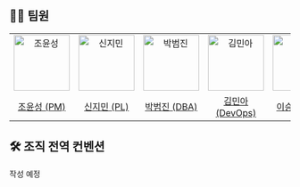## 🙌🏻 팀원
<table>
  <tbody>
    <tr>
      <td align="center">
        <a href="https://github.com/Yunsung-Jo"><img src="https://avatars.githubusercontent.com/u/135187534?v=4" width="100px;" alt="조윤성"/><br /></a>
      </td>
      <td align="center">
        <a href="https://github.com/Jimin730"><img src="https://avatars.githubusercontent.com/u/108002997?v=4" width="100px;" alt="신지민"/><br /></a>
      </td>
      <td align="center">
        <a href="https://github.com/karlislepark"><img src="https://avatars.githubusercontent.com/u/64067168?v=4" width="100px;" alt="박범진"/><br /></a>
      </td>
      <td align="center">
        <a href="https://github.com/Ogu1208"><img src="https://avatars.githubusercontent.com/u/76902448?v=4" width="100px;" alt="김민아"/><br /></a>
      </td>
      <td align="center">
        <a href="https://github.com/Friox"><img src="https://avatars.githubusercontent.com/u/10986386?v=4" width="100px;" alt="이승훈"/><br /></a>
      </td>
    </tr>
    <tr>
      <td align="center"><a href="https://github.com/Yunsung-Jo">조윤성 (PM)</a></td>
      <td align="center"><a href="https://github.com/Jimin730">신지민 (PL)</a></td>
      <td align="center"><a href="https://github.com/karlislepark">박범진 (DBA)</a></td>
      <td align="center"><a href="https://github.com/Ogu1208">김민아 (DevOps)</a></td>
      <td align="center"><a href="https://github.com/Friox">이승훈 (CM)</a></td>
    </tr>
  </tbody>
</table>

## 🛠️ 조직 전역 컨벤션
작성 예정